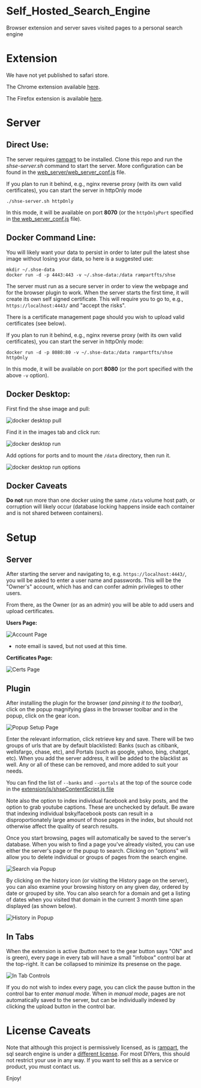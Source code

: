 # Self_Hosted_Search_Engine
Browser extension and server saves visited pages to a personal search engine

# Extension
We have not yet published to safari store.

The Chrome extension available [here](https://chromewebstore.google.com/detail/self-hosted-search-engine/djekcahnfnhijkpnhfcmcgldbkoiagjd).

The Firefox extension is available [here](https://addons.mozilla.org/en-US/firefox/addon/self-hosted-search-engine/).

# Server

## Direct Use:
The server requires [rampart](https://rampart.dev/) to be installed.  Clone this repo and run the *shse-server.sh* command to start the server.
More configuration can be found in the [web_server/web_server_conf.js](web_server/web_server_conf.js) file.

If you plan to run it behind, e.g., nginx reverse proxy (with its own valid certificates), you can start the server in httpOnly mode
```
./shse-server.sh httpOnly
```
In this mode, it will be available on port **8070** (or the ``httpOnlyPort`` specified in [the web_server_conf.js](web_server/web_server_conf.js) file).

## Docker Command Line:

You will likely want your data to persist in order to later pull the latest shse image without losing your data, so here is a suggested use:
```
mkdir ~/.shse-data
docker run -d -p 4443:443 -v ~/.shse-data:/data rampartfts/shse
```
The server must run as a secure server in order to view the webpage and for the browser plugin to work.  When the server starts the first time, it will create its own self signed certificate.
This will require you to go to, e.g., ``https://localhost:4443/`` and "accept the risks".

There is a certificate management page should you wish to upload valid certificates (see below).

If you plan to run it behind, e.g., nginx reverse proxy (with its own valid certificates), you can start the server in httpOnly mode:
```
docker run -d -p 8080:80 -v ~/.shse-data:/data rampartfts/shse httpOnly
```
In this mode, it will be available on port **8080** (or the port specified with the above ``-v`` option).

## Docker Desktop:

First find the shse image and pull:

![docker desktop pull](img/ddpull.png)

Find it in the images tab and click run:

![docker desktop run](img/ddrun.png)

Add options for ports and to mount the ``/data`` directory, then run it.

![docker desktop run options](img/ddopt.png)

## Docker Caveats
__Do not__ run more than one docker using the same ``/data`` volume host path, or corruption will likely occur (database locking happens inside each container and is not shared between containers).

# Setup

## Server
After starting the server and navigating to, e.g. ``https://localhost:4443/``, you will be asked to enter a user name and passwords.  This
will be the "Owner's" account, which has and can confer admin privileges to other users.

From there, as the Owner (or as an admin) you will be able to add users and upload certificates.

__Users Page:__

![Account Page](img/server-acct.png)

* note email is saved, but not used at this time.

__Certificates Page:__

![Certs Page](img/server-cert.png)

## Plugin
After installing the plugin for the browser (*and pinning it to the toolbar*), click on the popup magnifying glass in the browser toolbar and in the popup, click on
the gear icon.

![Popup Setup Page](img/popup-config.png)

Enter the relevant information, click retrieve key and save.
There will be two groups of urls that are by default blacklisted:  Banks (such as citibank, wellsfargo, chase, etc), and Portals (such as google, yahoo, bing, chatgpt, etc).  When you add the server address, it will be added to the blacklist as well.  Any or all of these can be removed, and more added to suit your needs.

You can find the list of ``--banks`` and ``--portals`` at the top of the source code in the [extension/js/shseContentScript.js file](https://github.com/aflin/Self_Hosted_Search_Engine/blob/main/extension/js/shseContentScript.js)

Note also the option to index individual facebook and bsky posts, and the option to grab youtube captions.  These are unchecked by default.  Be aware that indexing individual bsky/facebook posts can result in a disproportionately large amount of those pages in the index, but should not otherwise affect the quality of search results.

Once you start browsing, pages will automatically be saved to the server's database.  When you wish to find a page you've already visited, you can use either the server's page or the pupup to search.  Clicking on "options" will allow you to delete individual or groups of pages from the search engine.

![Search via Popup](img/popup-search.png)

By clicking on the history icon (or visiting the History page on the server), you can also examine your browsing history on any given day, ordered by date or grouped by site.  You can also search for a domain and get a listing of dates when you visited that domain in the current 3 month time span displayed (as shown below).

![History in Popup](img/popup-hist.png)

## In Tabs

When the extension is active (button next to the gear button says "ON" and is green), every page in every tab will have a small "infobox" control bar at the top-right.
It can be collapsed to minimize its presense on the page.

![In Tab Controls](img/in-tab.gif)

If you do not wish to index every page, you can click the pause button in the control bar to enter *manual mode*.  When in *manual mode*, pages are not automatically saved to the server, but can be individually indexed by clicking the upload button in the control bar.

# License Caveats

Note that although this project is permissively licensed, as is [rampart](https://rampart.dev/), the sql search engine is under a [different license](https://github.com/aflin/rampart/blob/main/LICENSE-rsal.txt).  For most DIYers, this should not restrict your use in any way.  If you want to sell this as a service or product, you must contact us.

Enjoy!
